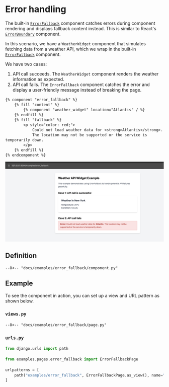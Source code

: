 # Error handling

The built-in [`ErrorFallback`](../../reference/components/#django_components.components.error_fallback.ErrorFallback) component catches errors during component rendering and displays fallback content instead. This is similar to React's [`ErrorBoundary`](https://react.dev/reference/react/Component#catching-rendering-errors-with-an-error-boundary) component.

In this scenario, we have a `WeatherWidget` component that simulates fetching data from a weather API,
which we wrap in the built-in [`ErrorFallback`](../../reference/components/#django_components.components.error_fallback.ErrorFallback) component.

We have two cases:

1. API call succeeds. The `WeatherWidget` component renders the weather information as expected.
2. API call fails. The `ErrorFallback` component catches the error and display a user-friendly message instead of breaking the page.

```django
{% component "error_fallback" %}
    {% fill "content" %}
        {% component "weather_widget" location="Atlantis" / %}
    {% endfill %}
    {% fill "fallback" %}
        <p style="color: red;">
            Could not load weather data for <strong>Atlantis</strong>.
            The location may not be supported or the service is temporarily down.
        </p>
    {% endfill %}
{% endcomponent %}
```

![ErrorFallback example](./images/error_fallback.png)

## Definition

```djc_py
--8<-- "docs/examples/error_fallback/component.py"
```

## Example

To see the component in action, you can set up a view and URL pattern as shown below.

### `views.py`

```djc_py
--8<-- "docs/examples/error_fallback/page.py"
```

### `urls.py`

```python
from django.urls import path

from examples.pages.error_fallback import ErrorFallbackPage

urlpatterns = [
    path("examples/error_fallback", ErrorFallbackPage.as_view(), name="error_fallback"),
]
```
